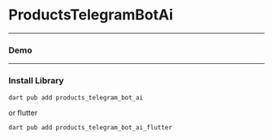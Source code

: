 # ProductsTelegramBotAi


---

### Demo

---

### Install Library

```bash
dart pub add products_telegram_bot_ai
```

or flutter

```bash
dart pub add products_telegram_bot_ai_flutter
```
